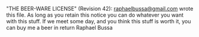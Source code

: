 "THE BEER-WARE LICENSE" (Revision 42):
<raphaelbussa@gmail.com> wrote this file. As long as you retain this notice you
can do whatever you want with this stuff. If we meet some day, and you think
this stuff is worth it, you can buy me a beer in return Raphael Bussa
